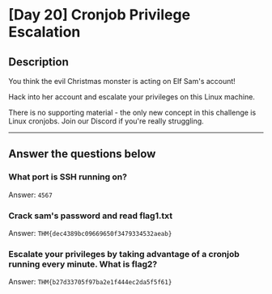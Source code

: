 # [Day 20] Cronjob Privilege Escalation

## Description
You think the evil Christmas monster is acting on Elf Sam's account!

Hack into her account and escalate your privileges on this Linux machine.

There is no supporting material - the only new concept in this challenge is Linux cronjobs. Join our Discord if you're really struggling.

----

## Answer the questions below

### What port is SSH running on?
Answer: `4567`

### Crack sam's password and read flag1.txt
Answer: `THM{dec4389bc09669650f3479334532aeab}`

### Escalate your privileges by taking advantage of a cronjob running every minute. What is flag2?
Answer: `THM{b27d33705f97ba2e1f444ec2da5f5f61}`
